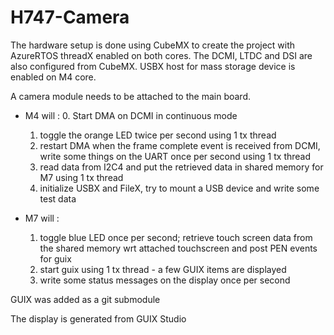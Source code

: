 # H747-Camera

The hardware setup is done using CubeMX to create the project with AzureRTOS
threadX enabled on both cores.  The DCMI, LTDC and DSI are also configured from
CubeMX.  USBX host for mass storage device is enabled on M4 core.

A camera module needs to be attached to the main board.

- M4 will :
  0. Start DMA on DCMI in continuous mode
  1. toggle the orange LED twice per second using 1 tx thread
  2. restart DMA when the frame complete event is received from DCMI,
     write some things on the UART once per second using 1 tx thread
  3. read data from I2C4 and put the retrieved data in shared memory for M7
     using 1 tx thread
  4. initialize USBX and FileX, try to mount a USB device and write some
     test data

- M7 will :
  1. toggle blue LED once per second; retrieve touch screen data from the shared
     memory wrt attached touchscreen and post PEN events for guix
  2. start guix using 1 tx thread - a few GUIX items are displayed
  3. write some status messages on the display once per second

GUIX was added as a git submodule

The display is generated from GUIX Studio

